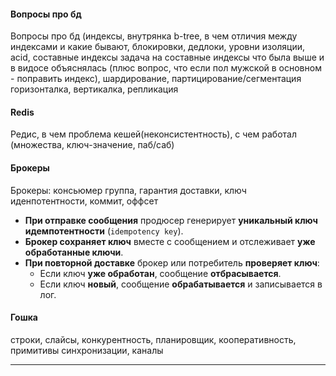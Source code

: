 
#### Вопросы про бд

Вопросы про бд (индексы, внутрянка b-tree, в чем отличия между индексами и какие бывают, блокировки, дедлоки, уровни изоляции, acid, составные индексы задача на составные индексы что была выше и в видосе объяснялась (плюс вопрос, что если пол мужской в основном - поправить индекс), шардирование, партицирование/сегментация горизонталка, вертикалка, репликация

#### Redis
Редис, в чем проблема кешей(неконсистентность), с чем работал (множества, ключ-значение, паб/саб)

#### Брокеры

Брокеры: консьюмер группа, гарантия доставки, ключ иденпотентности, коммит, оффсет 
- **При отправке сообщения** продюсер генерирует **уникальный ключ идемпотентности** (`idempotency key`).
- **Брокер сохраняет ключ** вместе с сообщением и отслеживает **уже обработанные ключи**.
- **При повторной доставке** брокер или потребитель **проверяет ключ**:
    - Если ключ **уже обработан**, сообщение **отбрасывается**.
    - Если ключ **новый**, сообщение **обрабатывается** и записывается в лог.

#### Гошка

строки, слайсы, конкурентность, планировщик, кооперативность, примитивы синхронизации, каналы

----
